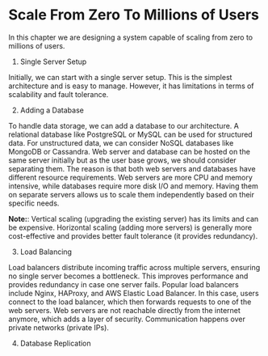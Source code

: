 # Scale From Zero To Millions of Users

In this chapter we are designing a system capable of scaling from zero to millions of users.

1. Single Server Setup

Initially, we can start with a single server setup. This is the simplest architecture and is easy to manage. However, it has limitations in terms of scalability and fault tolerance.

2. Adding a Database

To handle data storage, we can add a database to our architecture. A relational database like PostgreSQL or MySQL can be used for structured data. For unstructured data, we can consider NoSQL databases like MongoDB or Cassandra.
Web server and database can be hosted on the same server initially but as the user base grows, we should consider separating them. The reason is that both web servers and databases have different resource requirements. Web servers are more CPU and memory intensive, while databases require more disk I/O and memory. Having them on separate servers allows us to scale them independently based on their specific needs.

**Note:**: Vertical scaling (upgrading the existing server) has its limits and can be expensive. Horizontal scaling (adding more servers) is generally more cost-effective and provides better fault tolerance (it provides redundancy).

3. Load Balancing

Load balancers distribute incoming traffic across multiple servers, ensuring no single server becomes a bottleneck. This improves performance and provides redundancy in case one server fails. Popular load balancers include Nginx, HAProxy, and AWS Elastic Load Balancer.
In this case, users connect to the load balancer, which then forwards requests to one of the web servers. Web servers are not reachable directly from the internet anymore, which adds a layer of security. Communication happens over private networks (private IPs).

4. Database Replication
